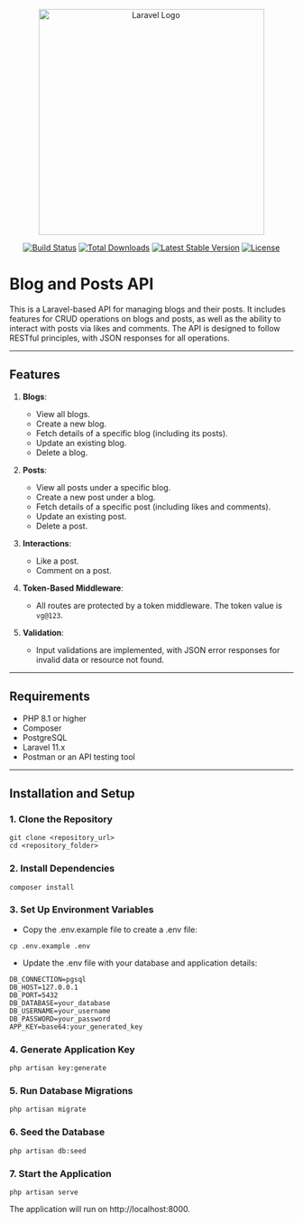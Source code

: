 <p align="center"><a href="https://laravel.com" target="_blank"><img src="https://raw.githubusercontent.com/laravel/art/master/logo-lockup/5%20SVG/2%20CMYK/1%20Full%20Color/laravel-logolockup-cmyk-red.svg" width="400" alt="Laravel Logo"></a></p>

<p align="center">
<a href="https://github.com/laravel/framework/actions"><img src="https://github.com/laravel/framework/workflows/tests/badge.svg" alt="Build Status"></a>
<a href="https://packagist.org/packages/laravel/framework"><img src="https://img.shields.io/packagist/dt/laravel/framework" alt="Total Downloads"></a>
<a href="https://packagist.org/packages/laravel/framework"><img src="https://img.shields.io/packagist/v/laravel/framework" alt="Latest Stable Version"></a>
<a href="https://packagist.org/packages/laravel/framework"><img src="https://img.shields.io/packagist/l/laravel/framework" alt="License"></a>
</p>

# Blog and Posts API

This is a Laravel-based API for managing blogs and their posts. It includes features for CRUD operations on blogs and posts, as well as the ability to interact with posts via likes and comments. The API is designed to follow RESTful principles, with JSON responses for all operations.

---

## Features

1. **Blogs**:
   - View all blogs.
   - Create a new blog.
   - Fetch details of a specific blog (including its posts).
   - Update an existing blog.
   - Delete a blog.

2. **Posts**:
   - View all posts under a specific blog.
   - Create a new post under a blog.
   - Fetch details of a specific post (including likes and comments).
   - Update an existing post.
   - Delete a post.

3. **Interactions**:
   - Like a post.
   - Comment on a post.

4. **Token-Based Middleware**:
   - All routes are protected by a token middleware. The token value is `vg@123`.

5. **Validation**:
   - Input validations are implemented, with JSON error responses for invalid data or resource not found.

---

## Requirements

- PHP 8.1 or higher
- Composer
- PostgreSQL
- Laravel 11.x
- Postman or an API testing tool

---

## Installation and Setup

### 1. Clone the Repository
```
git clone <repository_url>
cd <repository_folder>
```

### 2. Install Dependencies

```
composer install
```

### 3. Set Up Environment Variables
- Copy the .env.example file to create a .env file:

``` 
cp .env.example .env
```
- Update the .env file with your database and application details:
```
DB_CONNECTION=pgsql
DB_HOST=127.0.0.1
DB_PORT=5432
DB_DATABASE=your_database
DB_USERNAME=your_username
DB_PASSWORD=your_password
APP_KEY=base64:your_generated_key
```

### 4. Generate Application Key
```
php artisan key:generate
```
### 5. Run Database Migrations
```
php artisan migrate
```
### 6. Seed the Database
```
php artisan db:seed
```
### 7. Start the Application
```
php artisan serve
```
The application will run on http://localhost:8000.

